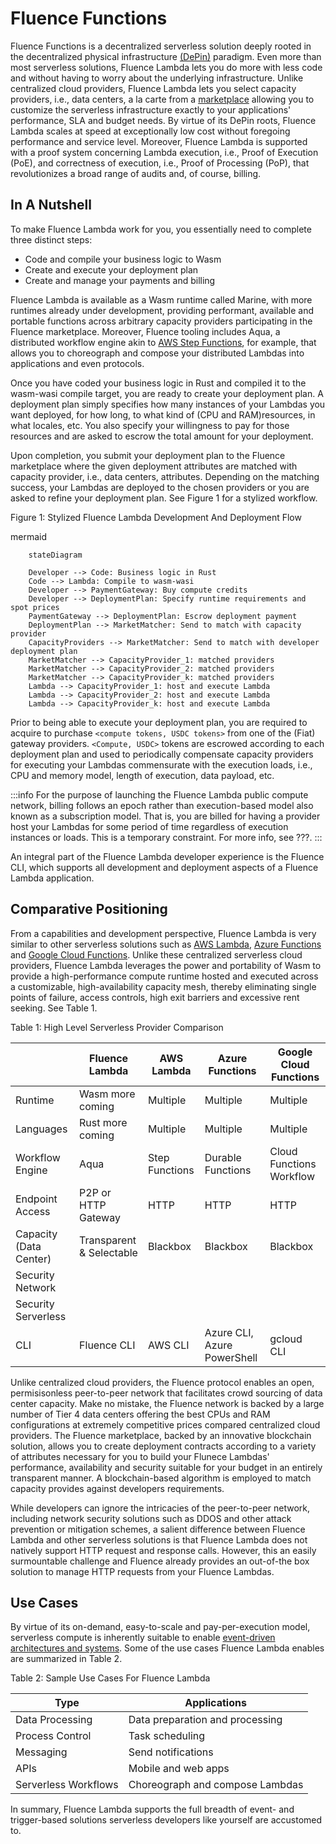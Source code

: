 # Fluence Functions

Fluence Functions is a decentralized serverless solution deeply rooted in the decentralized physical infrastructure [(DePin)](https://www.bitstamp.net/learn/web3/what-are-decentralized-physical-infrastructure-networks-depin/) paradigm. Even more than most serverless solutions, Fluence Lambda lets you do more with less code and without having to worry about the underlying infrastructure. Unlike centralized cloud providers, Fluence Lambda lets you select capacity providers, i.e., data centers, a la carte from a [marketplace](http://example.com) allowing you to customize the serverless infrastructure exactly to your applications' performance, SLA and budget needs. By virtue of its DePin roots, Fluence Lambda scales at speed at exceptionally low cost without foregoing performance and service level. Moreover, Fluence Lambda is supported with a proof system concerning Lambda execution, i.e., Proof of Execution (PoE), and correctness of execution, i.e., Proof of Processing (PoP), that revolutionizes a broad range of audits and, of course, billing.

## In A Nutshell

To make Fluence Lambda work for you, you essentially need to complete three distinct steps:

* Code and compile your business logic to Wasm
* Create and execute your deployment plan
* Create and manage your payments and billing

Fluence Lambda is available as a Wasm runtime called Marine, with more runtimes already under development, providing performant, available and portable functions across arbitrary capacity providers participating in the Fluence marketplace. Moreover, Fluence tooling includes Aqua, a distributed workflow engine akin to [AWS Step Functions](https://aws.amazon.com/step-functions/), for example, that allows you to choreograph and compose your distributed Lambdas into applications and even protocols.

Once you have coded your business logic in Rust and compiled it to the wasm-wasi compile target, you are ready to create your deployment plan. A deployment plan simply specifies how many instances of your Lambdas you want deployed, for how long, to what kind of (CPU and RAM)resources, in what locales, etc. You also specify your willingness to pay for those resources and are asked to escrow the total amount for your deployment. 

Upon completion, you submit your deployment plan to the Fluence marketplace where the given deployment attributes are matched with capacity provider, i.e., data centers, attributes. Depending on the matching success, your Lambdas are deployed to the chosen providers or you are asked to refine your deployment plan. See Figure 1 for a stylized workflow.

Figure 1: Stylized Fluence Lambda Development And Deployment Flow

mermaid
```mermaid
    stateDiagram

    Developer --> Code: Business logic in Rust
    Code --> Lambda: Compile to wasm-wasi
    Developer --> PaymentGateway: Buy compute credits
    Developer --> DeploymentPlan: Specify runtime requirements and spot prices
    PaymentGateway --> DeploymentPlan: Escrow deployment payment 
    DeploymentPlan --> MarketMatcher: Send to match with capacity provider
    CapacityProviders --> MarketMatcher: Send to match with developer deployment plan
    MarketMatcher --> CapacityProvider_1: matched providers
    MarketMatcher --> CapacityProvider_2: matched providers
    MarketMatcher --> CapacityProvider_k: matched providers
    Lambda --> CapacityProvider_1: host and execute Lambda
    Lambda --> CapacityProvider_2: host and execute Lambda
    Lambda --> CapacityProvider_k: host and execute Lambda
```

Prior to being able to execute your deployment plan, you are required to acquire to purchase `<compute tokens, USDC tokens>` from one of the (Fiat) gateway providers. `<Compute, USDC>` tokens are escrowed according to each deployment plan and used to periodically compensate capacity providers for executing your Lambdas commensurate with the execution loads, i.e., CPU and memory model, length of execution, data payload, etc. 

:::info
For the purpose of launching the Fluence Lambda public compute network, billing follows an epoch rather than execution-based model also known as a subscription model. That is, you are billed for having a provider host your Lambdas for some period of time regardless of execution instances or loads. This is a temporary constraint. For more info, see ???.
:::

An integral part of the Fluence Lambda developer experience is the Fluence CLI, which supports all development and deployment aspects of a Fluence Lambda application.

## Comparative Positioning

From a capabilities and development perspective, Fluence Lambda is very similar to other serverless solutions such as [AWS Lambda](https://aws.amazon.com/lambda/), [Azure Functions](https://azure.microsoft.com/en-us/products/functions) and [Google Cloud Functions](https://cloud.google.com/serverless). Unlike these centralized serverless cloud providers, Fluence Lambda leverages the power and portability of Wasm to provide a high-performance compute runtime hosted and executed across a customizable, high-availability capacity mesh, thereby eliminating single points of failure, access controls, high exit barriers and excessive rent seeking. See Table 1.

Table 1: High Level Serverless Provider Comparison

|  |Fluence Lambda| AWS Lambda| Azure Functions| Google Cloud Functions |
|--- |--- |--- |--- |--- |
|Runtime| Wasm  more coming| Multiple| Multiple| Multiple|
|Languages| Rust more coming| Multiple| Multiple| Multiple|
|Workflow Engine|Aqua | Step Functions| Durable Functions| Cloud Functions Workflow|
|Endpoint Access| P2P or HTTP Gateway| HTTP| HTTP| HTTP|
|Capacity (Data Center)| Transparent & Selectable| Blackbox |  Blackbox |  Blackbox |
|Security Network| | | | |
|Security Serverless| | | | 
|CLI | Fluence CLI| AWS CLI| Azure CLI, Azure PowerShell | gcloud CLI |


Unlike centralized cloud providers, the Fluence protocol enables an open, permisisonless peer-to-peer network that facilitates crowd sourcing of data center capacity. Make no mistake, the Fluence network is backed by a large number of Tier 4 data centers offering the best CPUs and RAM configurations at extremely competitive prices compared centralized cloud providers. The Fluence marketplace, backed by an innovative blockchain solution, allows you to create deployment contracts according to a variety of attributes necessary for you to build your Flunece Lambdas' performance, availability and security suitable for your budget in an entirely transparent manner. A blockchain-based algorithm is employed to match capacity provides against developers requirements.

While developers can ignore the intricacies of the peer-to-peer network, including network security solutions such as DDOS and other attack prevention or mitigation schemes, a salient difference between Fluence Lambda and other serverless solutions is that Fluence Lambda does not natively support HTTP request and response calls. However, this an easily surmountable challenge and Fluence already provides an out-of-the box solution to manage HTTP requests from your Fluence Lambdas.


## Use Cases

By virtue of its on-demand, easy-to-scale and pay-per-execution model, serverless compute is inherently suitable to enable [event-driven architectures and systems](https://en.wikipedia.org/wiki/Event-driven_architecture). Some of the use cases Fluence Lambda enables are summarized in Table 2.

Table 2: Sample Use Cases For Fluence Lambda

|Type|Applications |
|--- |--- |
|Data Processing| Data preparation and processing|
|Process Control|Task scheduling|
|Messaging| Send notifications|
|APIs| Mobile and web apps|
|Serverless Workflows| Choreograph and compose Lambdas|

In summary, Fluence Lambda supports the full breadth of event- and trigger-based solutions serverless developers like yourself are accustomed to.
